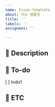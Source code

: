 ```yaml
---
name: Issue-template
about: 이슈 템플릿
title: ''
labels: ''
assignees: ''

---
```


## 📒 Description
<!-- 진행할 작업을 설명해주세요 -->

## 📒 To-do
<!-- 작업을 수행하기 위해 해야할 태스크를 작성해주세요 -->
[ ] todo1

## 📒 ETC
<!-- 특이사항 및 예정 개발 일정을 작성해주세요 -->
